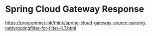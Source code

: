 # Spring Cloud Gateway Response

https://programmer.ink/think/spring-cloud-gateway-source-parsing-nettyroutingfilter-for-filter-4.7.html
